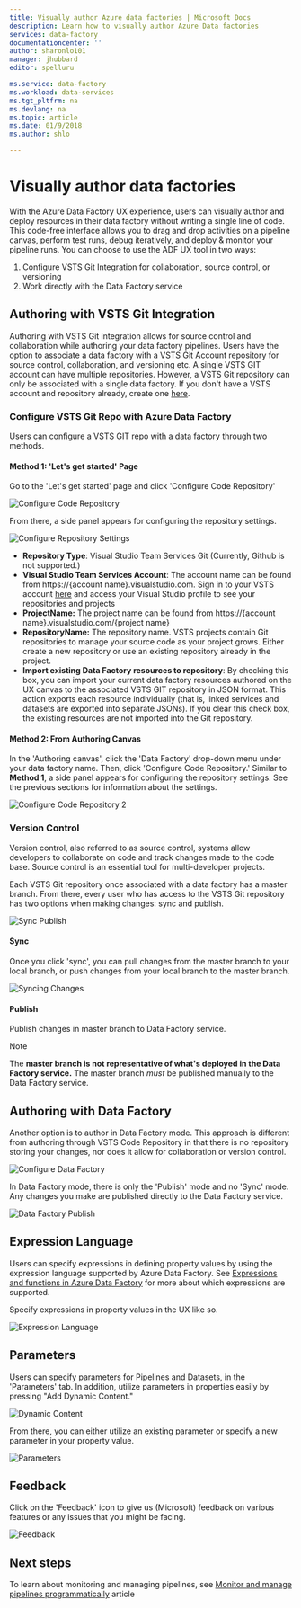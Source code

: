 ```yaml
---
title: Visually author Azure data factories | Microsoft Docs
description: Learn how to visually author Azure Data factories
services: data-factory
documentationcenter: ''
author: sharonlo101
manager: jhubbard
editor: spelluru

ms.service: data-factory
ms.workload: data-services
ms.tgt_pltfrm: na
ms.devlang: na
ms.topic: article
ms.date: 01/9/2018
ms.author: shlo

---
```

# Visually author data factories
With the Azure Data Factory UX experience, users can visually author and deploy resources in their data factory without writing a single line of code. This code-free interface allows you to drag and drop activities on a pipeline canvas, perform test runs, debug iteratively, and deploy & monitor your pipeline runs. You can choose to use the ADF UX tool in two ways:

1. Configure VSTS Git Integration for collaboration, source control, or versioning
2. Work directly with the Data Factory service

## Authoring with VSTS Git Integration
Authoring with VSTS Git integration allows for source control and collaboration while authoring your data factory pipelines. Users have the option to associate a data factory with a VSTS Git Account repository for source control, collaboration, and versioning etc. A single VSTS GIT account can have multiple repositories. However, a VSTS Git repository can only be associated with a single data factory. If you don't have a VSTS account and repository already, create one [here](https://docs.microsoft.com/en-us/vsts/accounts/create-account-msa-or-work-student).

### Configure VSTS Git Repo with Azure Data Factory
Users can configure a VSTS GIT repo with a data factory through two methods.

#### Method 1: 'Let's get started' Page

Go to the 'Let's get started' page and click 'Configure Code Repository'

![Configure Code Repository](media/author-visually/configure-repo.png)

From there, a side panel appears for configuring the repository settings.

![Configure Repository Settings](media/author-visually/repo-settings.png)
* **Repository Type**: Visual Studio Team Services Git (Currently, Github is not supported.)
* **Visual Studio Team Services Account**: The account name can be found from https://{account name}.visualstudio.com. Sign in to your VSTS account [here](https://www.visualstudio.com/team-services/git/) and access your Visual Studio profile to see your repositories and projects
* **ProjectName:** The project name can be found from https://{account name}.visualstudio.com/{project name}
* **RepositoryName:** The repository name. VSTS projects contain Git repositories to manage your source code as your project grows. Either create a new repository or use an existing repository already in the project.
* **Import existing Data Factory resources to repository**: By checking this box, you can import your current data factory resources authored on the UX canvas to the associated VSTS GIT repository in JSON format. This action exports each resource individually (that is, linked services and datasets are exported into separate JSONs).    If you clear this check box, the existing resources are not imported into the Git repository. 

#### Method 2: From Authoring Canvas

In the  'Authoring canvas', click the 'Data Factory' drop-down menu under your data factory name. Then, click 'Configure Code Repository.' Similar to **Method 1**, a side panel appears for configuring the repository settings. See the previous sections for information about the settings.

![Configure Code Repository 2](media/author-visually/configure-repo-2.png)

### Version Control
Version control, also referred to as source control, systems allow developers to collaborate on code and track changes made to the code base. Source control is an essential tool for multi-developer projects.

Each VSTS Git repository once associated with a data factory has a master branch. From there, every user who has access to the VSTS Git repository has two options when making changes: sync and publish.

![Sync Publish](media/author-visually/sync-publish.png)

#### Sync

Once you click 'sync', you can pull changes from the master branch to your local branch, or push changes from your local branch to the master branch.

![Syncing Changes](media/author-visually/sync-change.png)

#### Publish
 Publish changes in master branch to Data Factory service.

> [!NOTE]
> The **master branch is not representative of what's deployed in the Data Factory service.** The master branch *must* be published manually to the Data Factory service.


## Authoring with Data Factory
Another option is to author in Data Factory mode. This approach is different from authoring through VSTS Code Repository in that there is no repository storing your changes, nor does it allow for collaboration or version control.

![Configure Data Factory](media/author-visually/configure-data-factory.png)

In Data Factory mode, there is only the 'Publish' mode and no 'Sync' mode. Any changes you make are published directly to the Data Factory service.

![Data Factory Publish](media/author-visually/data-factory-publish.png)

## Expression Language

Users can specify expressions in defining property values by using the expression language supported by Azure Data Factory. See [Expressions and functions in Azure Data Factory](control-flow-expression-language-functions.md) for more about which expressions are supported.

Specify expressions in property values in the UX like so.

![Expression Language](media/author-visually/expression-language.png)

## Parameters
Users can specify parameters for Pipelines and Datasets, in the 'Parameters' tab. In addition, utilize parameters in properties easily by pressing "Add Dynamic Content."

![Dynamic Content](media/author-visually/dynamic-content.png)

From there, you can either utilize an existing parameter or specify a new parameter in your property value.

![Parameters](media/author-visually/parameters.png)

## Feedback
Click on the 'Feedback' icon to give us (Microsoft) feedback on various features or any issues that you might be facing.

![Feedback](media/monitor-visually/feedback.png)

## Next steps

To learn about monitoring and managing pipelines, see  [Monitor and manage pipelines programmatically](monitor-programmatically.md) article 